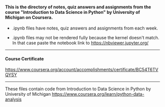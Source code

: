 #### This is the directory of notes, quiz answers and assignments from the course "Introduction to Data Science in Python" by University of Michigan on Coursera. ####



* .ipynb files have notes, quiz answers and assignments from each week.

* .ipynb files may not be rendered fully because the kernel doesn't match. In that case paste the notebook link to https://nbviewer.jupyter.org/

------------------------------------------------------------

#### Course Certificate ####
https://www.coursera.org/account/accomplishments/certificate/BC54T6TVQYSY

------------------------------------------------------------

These files contain code from
Introduction to Data Science in Python by University of Michigan
https://www.coursera.org/learn/python-data-analysis



